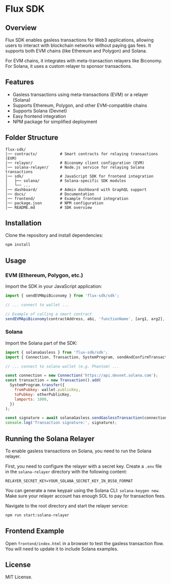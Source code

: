 # Flux SDK

## Overview
Flux SDK enables gasless transactions for Web3 applications, allowing users to interact with blockchain networks without paying gas fees. It supports both EVM chains (like Ethereum and Polygon) and Solana.

For EVM chains, it integrates with meta-transaction relayers like Biconomy. For Solana, it uses a custom relayer to sponsor transactions.

## Features
- Gasless transactions using meta-transactions (EVM) or a relayer (Solana)
- Supports Ethereum, Polygon, and other EVM-compatible chains
- Supports Solana (Devnet)
- Easy frontend integration
- NPM package for simplified deployment

## Folder Structure
```
flux-sdk/
│── contracts/          # Smart contracts for relaying transactions (EVM)
│── relayer/            # Biconomy client configuration (EVM)
│── solana-relayer/     # Node.js service for relaying Solana transactions
│── sdk/                # JavaScript SDK for frontend integration
│   ├── solana/         # Solana-specific SDK modules
│   └── ...
│── dashboard/          # Admin dashboard with GraphQL support
│── docs/               # Documentation
│── frontend/           # Example frontend integration
│── package.json        # NPM configuration
│── README.md           # SDK overview
```

## Installation
Clone the repository and install dependencies:
```sh
npm install
```

## Usage

### EVM (Ethereum, Polygon, etc.)

Import the SDK in your JavaScript application:
```js
import { sendEVMApiBiconomy } from 'flux-sdk/sdk';

// ... connect to wallet ...

// Example of calling a smart contract
sendEVMApiBiconomy(contractAddress, abi, 'functionName', [arg1, arg2], userAddress);
```

### Solana

Import the Solana part of the SDK:
```js
import { solanaGasless } from 'flux-sdk/sdk';
import { Connection, Transaction, SystemProgram, sendAndConfirmTransaction } from '@solana/web3.js';

// ... connect to solana wallet (e.g. Phantom) ...

const connection = new Connection('https://api.devnet.solana.com');
const transaction = new Transaction().add(
  SystemProgram.transfer({
    fromPubkey: wallet.publicKey,
    toPubkey: otherPublicKey,
    lamports: 1000,
  })
);

const signature = await solanaGasless.sendGaslessTransaction(connection, wallet, transaction);
console.log('Transaction signature:', signature);
```

## Running the Solana Relayer
To enable gasless transactions on Solana, you need to run the Solana relayer.

First, you need to configure the relayer with a secret key. Create a `.env` file in the `solana-relayer` directory with the following content:
```
RELAYER_SECRET_KEY=YOUR_SOLANA_SECRET_KEY_IN_BS58_FORMAT
```
You can generate a new keypair using the Solana CLI: `solana-keygen new`. Make sure your relayer account has enough SOL to pay for transaction fees.

Navigate to the root directory and start the relayer service:
```sh
npm run start:solana-relayer
```

## Frontend Example
Open `frontend/index.html` in a browser to test the gasless transaction flow. You will need to update it to include Solana examples.

## License
MIT License.
